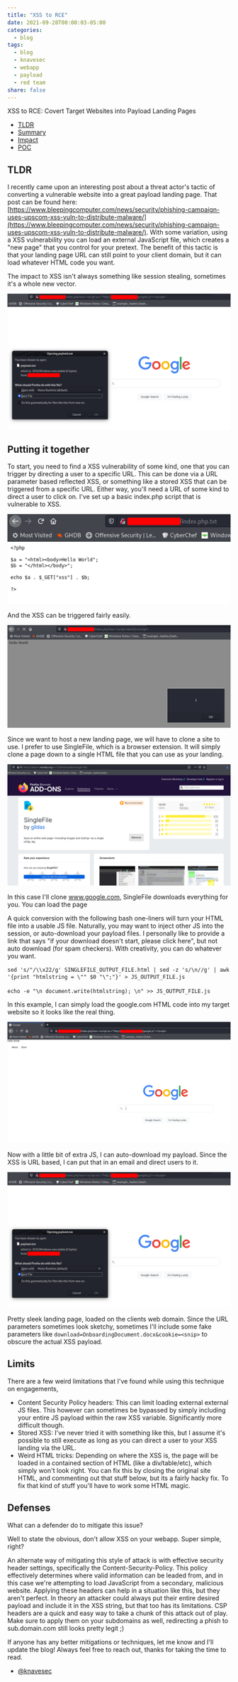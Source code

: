 ```yaml
---
title: "XSS to RCE"
date: 2021-09-28T00:00:03-05:00
categories:
  - blog
tags:
  - blog
  - knavesec
  - webapp
  - payload
  - red team
share: false
---
```


XSS to RCE: Covert Target Websites into Payload Landing Pages

- [TLDR](#tldr)
- [Summary](#putting-it-together)
- [Impact](#limits)
- [POC](#defenses)


## TLDR

I recently came upon an interesting post about a threat actor's tactic of converting a vulnerable website into a great payload landing page. That post can be found here: [https://www.bleepingcomputer.com/news/security/phishing-campaign-uses-upscom-xss-vuln-to-distribute-malware/](https://www.bleepingcomputer.com/news/security/phishing-campaign-uses-upscom-xss-vuln-to-distribute-malware/). With some variation, using a XSS vulnerability you can load an external JavaScript file, which creates a "new page" that you control for your pretext. The benefit of this tactic is that your landing page URL can still point to your client domain, but it can load whatever HTML code you want.

The impact to XSS isn't always something like session stealing, sometimes it's a whole new vector.  

![google2](https://raw.githubusercontent.com/whynotsecurity/whynotsecurity.github.io/master/assests/images/xss2rce/google2.png)


## Putting it together

To start, you need to find a XSS vulnerability of some kind, one that you can trigger by directing a user to a specific URL. This can be done via a URL parameter based reflected XSS, or something like a stored XSS that can be triggered from a specific URL. Either way, you'll need a URL of some kind to direct a user to click on. I've set up a basic index.php script that is vulnerable to XSS.

![phpfile](https://raw.githubusercontent.com/whynotsecurity/whynotsecurity.github.io/master/assests/images/xss2rce/phpfile.png)

And the XSS can be triggered fairly easily.

![xssexample](https://raw.githubusercontent.com/whynotsecurity/whynotsecurity.github.io/master/assests/images/xss2rce/xssexample.png)

Since we want to host a new landing page, we will have to clone a site to use. I prefer to use SingleFile, which is a browser extension. It will simply clone a page down to a single HTML file that you can use as your landing.

![singlefile](https://raw.githubusercontent.com/whynotsecurity/whynotsecurity.github.io/master/assests/images/xss2rce/singlefile.png)

In this case I'll clone www.google.com, SingleFile downloads everything for you. You can load the page

A quick conversion with the following bash one-liners will turn your HTML file into a usable JS file. Naturally, you may want to inject other JS into the session, or auto-download your payload files. I personally like to provide a link that says "if your download doesn't start, please click here", but not auto download (for spam checkers). With creativity, you can do whatever you want.

```
sed 's/"/\\x22/g' SINGLEFILE_OUTPUT_FILE.html | sed -z 's/\n//g' | awk '{print "htmlstring = \"" $0 "\";"}' > JS_OUTPUT_FILE.js

echo -e "\n document.write(htmlstring); \n" >> JS_OUTPUT_FILE.js
```

In this example, I can simply load the google.com HTML code into my target website so it looks like the real thing.

![google1](https://raw.githubusercontent.com/whynotsecurity/whynotsecurity.github.io/master/assests/images/xss2rce/google1.png)

Now with a little bit of extra JS, I can auto-download my payload. Since the XSS is URL based, I can put that in an email and direct users to it.

![google2](https://raw.githubusercontent.com/whynotsecurity/whynotsecurity.github.io/master/assests/images/xss2rce/google2.png)

Pretty sleek landing page, loaded on the clients web domain. Since the URL parameters sometimes look sketchy, sometimes I'll include some fake parameters like `download=OnboardingDocument.docx&cookie=<snip>` to obscure the actual XSS payload.


## Limits

There are a few weird limitations that I've found while using this technique on engagements,

- Content Security Policy headers: This can limit loading external external JS files. This however can sometimes be bypassed by simply including your entire JS payload within the raw XSS variable. Significantly more difficult though.
- Stored XSS: I've never tried it with something like this, but I assume it's possible to still execute as long as you can direct a user to your XSS landing via the URL.
- Weird HTML tricks: Depending on where the XSS is, the page will be loaded in a contained section of HTML (like a div/table/etc), which simply won't look right. You can fix this by closing the original site HTML, and commenting out that stuff below, but its a fairly hacky fix. To fix that kind of stuff you'll have to work some HTML magic.


## Defenses

What can a defender do to mitigate this issue?

Well to state the obvious, don't allow XSS on your webapp. Super simple, right?

An alternate way of mitigating this style of attack is with effective security header settings, specifically the Content-Security-Policy. This policy effectively determines where valid information can be leaded from, and in this case we're attempting to load JavaScript from a secondary, malicious website. Applying these headers can help in a situation like this, but they aren't perfect. In theory an attacker could always put their entire desired payload and include it in the XSS string, but that too has its limitations. CSP headers are a quick and easy way to take a chunk of this attack out of play. Make sure to apply them on your subdomains as well, redirecting a phish to sub.domain.com still looks pretty legit ;)




If anyone has any better mitigations or techniques, let me know and I'll update the blog! Always feel free to reach out, thanks for taking the time to read.

- [@knavesec](https://twitter.com/knavesec)
